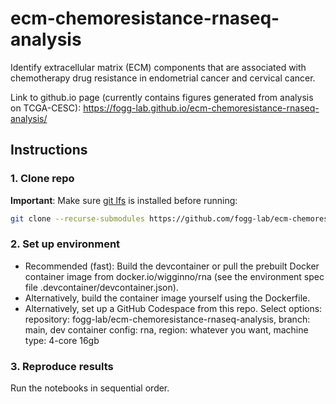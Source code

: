 # ecm-chemoresistance-rnaseq-analysis

Identify extracellular matrix (ECM) components that are associated with chemotherapy drug resistance in endometrial cancer and cervical cancer.

Link to github.io page (currently contains figures generated from analysis on TCGA-CESC): https://fogg-lab.github.io/ecm-chemoresistance-rnaseq-analysis/

## Instructions

### 1. Clone repo

**Important**: Make sure [git lfs](https://git-lfs.com/) is installed before running:

```bash
git clone --recurse-submodules https://github.com/fogg-lab/ecm-chemoresistance-rnaseq-analysis.git
```

### 2. Set up environment

- Recommended (fast): Build the devcontainer or pull the prebuilt Docker container image from docker.io/wigginno/rna (see the environment spec file .devcontainer/devcontainer.json).
- Alternatively, build the container image yourself using the Dockerfile.
- Alternatively, set up a GitHub Codespace from this repo. Select options: repository: fogg-lab/ecm-chemoresistance-rnaseq-analysis, branch: main, dev container config: rna, region: whatever you want, machine type: 4-core 16gb

### 3. Reproduce results

Run the notebooks in sequential order.
